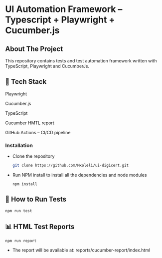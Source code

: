 # UI Automation Framework – Typescript + Playwright + Cucumber.js
<!-- ABOUT THE PROJECT -->
## About The Project
This repository contains tests and test automation framework written with TypeScript, Playwright and CucumberJs.
## 🧠 Tech Stack
Playwright

Cucumber.js 

TypeScript

Cucumber HMTL report 

GitHub Actions – CI/CD pipeline

### Installation
* Clone the repository
   ```sh
   git clone https://github.com/Mxoleli/ui-digicert.git
   ```

* Run NPM install to install all the dependencies and node modules
   ```shell
   npm install
   ```

## 🚀 How to Run Tests
   ```shell
   npm run test
   ```
## 📊 HTML Test Reports
   ```shell
   npm run report
   ```
* The report will be available at: reports/cucumber-report/index.html